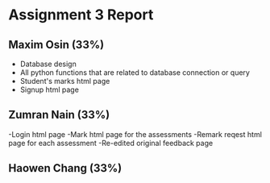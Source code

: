 # Assignment 3 Report

## Maxim Osin (33%)

- Database design
- All python functions that are related to database connection or query
- Student's marks html page
- Signup html page

## Zumran Nain (33%)

-Login html page
-Mark html page for the assessments 
-Remark reqest html page for each assessment
-Re-edited original feedback page


## Haowen Chang  (33%)
